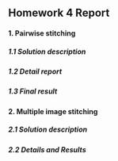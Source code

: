## Homework 4 Report

#### 1. Pairwise stitching

##### 1.1 Solution description

##### 1.2 Detail report

##### 1.3 Final result

#### 2. Multiple image stitching

##### 2.1 Solution description

##### 2.2 Details and Results